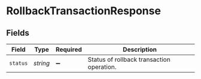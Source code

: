 # RollbackTransactionResponse


## Fields

| Field                                     | Type                                      | Required                                  | Description                               |
| ----------------------------------------- | ----------------------------------------- | ----------------------------------------- | ----------------------------------------- |
| `status`                                  | *string*                                  | :heavy_minus_sign:                        | Status of rollback transaction operation. |